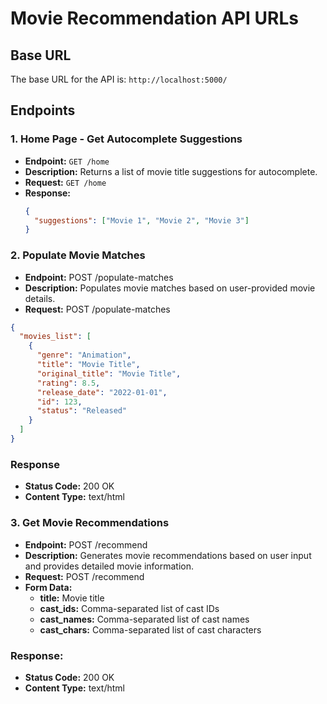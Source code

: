 # Movie Recommendation API URLs

## Base URL
The base URL for the API is: `http://localhost:5000/`

## Endpoints

### 1. Home Page - Get Autocomplete Suggestions
- **Endpoint:** `GET /home`
- **Description:** Returns a list of movie title suggestions for autocomplete.
- **Request:** `GET /home`
- **Response:**
  ```json
  {
    "suggestions": ["Movie 1", "Movie 2", "Movie 3"]
  } 

### 2. Populate Movie Matches
 - **Endpoint:** POST /populate-matches
 - **Description:** Populates movie matches based on user-provided movie details.
 - **Request:** POST /populate-matches

```json
{
  "movies_list": [
    {
      "genre": "Animation",
      "title": "Movie Title",
      "original_title": "Movie Title",
      "rating": 8.5,
      "release_date": "2022-01-01",
      "id": 123,
      "status": "Released"
    }
  ]
} 
```

### Response
 - **Status Code:** 200 OK
 - **Content Type:** text/html

### 3. Get Movie Recommendations
 - **Endpoint:** POST /recommend
 - **Description:** Generates movie recommendations based on user input and provides detailed movie information.
 - **Request:** POST /recommend
 - **Form Data:**
    - **title:** Movie title
    - **cast_ids:** Comma-separated list of cast IDs
    - **cast_names:** Comma-separated list of cast names
    - **cast_chars:** Comma-separated list of cast characters
    
### Response:
 - **Status Code:** 200 OK
 - **Content Type:** text/html 
